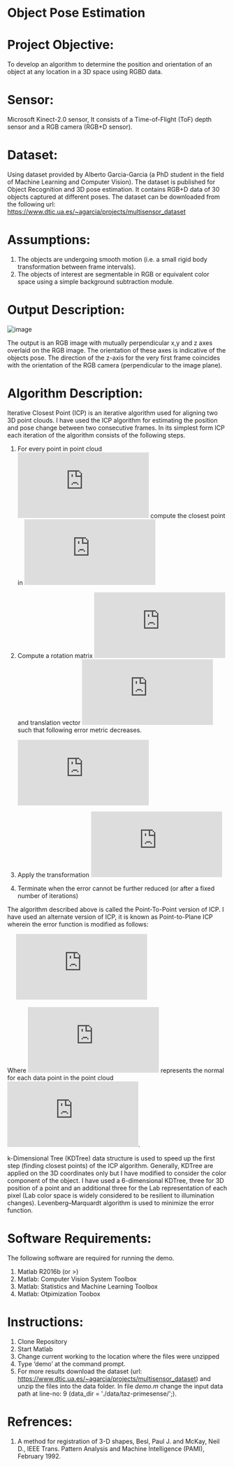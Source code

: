 # Object Pose Estimation 

# Project Objective:
To develop an algorithm to determine the position and orientation of an object at any location in a 3D space using RGBD data.

# Sensor:
Microsoft Kinect-2.0 sensor, It consists of a Time-of-Flight (ToF) depth sensor and a RGB camera (RGB+D sensor). 

# Dataset:
Using dataset provided by Alberto Garcia-Garcia (a PhD student in the field of Machine Learning and Computer Vision). The dataset is published for Object Recognition and 3D pose estimation. It contains RGB+D data of 30 objects captured at different poses. The dataset can be downloaded from the following url: https://www.dtic.ua.es/~agarcia/projects/multisensor_dataset

# Assumptions:
1.	The objects are undergoing smooth motion (i.e. a small rigid body transformation between frame intervals).
2.	The objects of interest are segmentable in RGB or equivalent color space using a simple background subtraction module.

# Output Description:

![image](https://user-images.githubusercontent.com/3444740/39092242-42c397c4-4627-11e8-8de8-4b6f82e8ae5d.png)

The output is an RGB image with mutually perpendicular x,y and z axes overlaid on the RGB image. The orientation of these axes is indicative of the objects pose. The direction of the z-axis for the very first frame coincides with the orientation of the RGB camera (perpendicular to the image plane).

# Algorithm Description:
Iterative Closest Point (ICP) is an iterative algorithm used for aligning two 3D point clouds. I have used the ICP algorithm for estimating the position and pose change between two consecutive frames. In its simplest form ICP each iteration of the algorithm consists of the following steps.

1. For every point in point cloud ![](https://latex.codecogs.com/gif.latex?X) compute the closest point in ![](https://latex.codecogs.com/gif.latex?Y)
  
2. Compute a rotation matrix ![](https://latex.codecogs.com/gif.latex?R) and translation vector ![](https://latex.codecogs.com/gif.latex?T) such that following error metric decreases.
  
      ![](https://latex.codecogs.com/gif.latex?error%20%3D%20%5Csum_i%5Cleft%20%5C%7C%20%28X_iR&plus;T%29%29%20-%20Y_i%5Cright%20%5C%7C_2%5E2)
  
3. Apply the transformation ![](https://latex.codecogs.com/gif.latex?X%27%20%3D%20RX&plus;T)
  
4. Terminate when the error cannot be further reduced (or after a fixed number of iterations)
  
The algorithm described above is called the Point-To-Point version of ICP. I have used an alternate version of ICP, it is known as Point-to-Plane ICP wherein the error function is modified as follows:

      ![](https://latex.codecogs.com/gif.latex?error%3D%5Csum_i%20%28%28RX_i&plus;T%29%20-%20Y_i%29%5Ceta_i)

Where ![](https://latex.codecogs.com/gif.latex?%5Ceta_i) represents the normal for each data point in the point cloud ![](https://latex.codecogs.com/gif.latex?Y).

k-Dimensional Tree (KDTree) data structure is used to speed up the first step (finding closest points) of the ICP algorithm. Generally, KDTree are applied on the 3D coordinates only but I have modified to consider the color component of the object. I have used a 6-dimensional KDTree, three for 3D position of a point and an additional three for the Lab representation of each pixel (Lab color space is widely considered to be resilient to illumination changes). Levenberg–Marquardt algorithm is used to minimize the error function.

# Software Requirements:
The following software are required for running the demo.
1.	Matlab R2016b (or >)
2.	Matlab: Computer Vision System Toolbox
3.	Matlab:  Statistics and Machine Learning Toolbox
4.	Matlab:  Otpimization Toobox

# Instructions:
1. Clone Repository
2.	Start Matlab
3.	Change current working to the location where the files were unzipped
4.	Type ‘demo’ at the command prompt.
5.	For more results download the dataset (url: https://www.dtic.ua.es/~agarcia/projects/multisensor_dataset) and unzip the files into the data folder. In file *demo.m* change the input data path at line-no: 9 (data_dir = './data/taz-primesense/';).

# Refrences:
1. A method for registration of 3-D shapes, Besl, Paul J. and McKay, Neil D., IEEE Trans. Pattern Analysis and Machine Intelligence (PAMI), February 1992.


